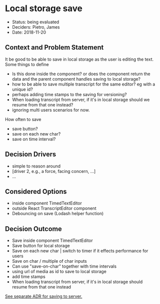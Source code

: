 # Local storage save

* Status: being evaluated 
* Deciders: Pietro, James
* Date: 2018-11-20


## Context and Problem Statement

It be good to be able to save in local storage as the user is editing the text.
Some things to define
- Is this done inside the component? or does the component return the data and the parent component handles saving to local storage?
- how to be able to save multiple transcript for the same editor? eg with a unique id?
- perhaps adding time stamps to the saving for versioning?
- When loading transcript from server, if it's in local storage should we resume from that one instead?
- ignoring multi users scenarios for now.

How often to save
- save button?
- save on each new char?
- save on time interval?

## Decision Drivers <!-- optional -->

* simple to reason around
* [driver 2, e.g., a force, facing concern, …]
* … <!-- numbers of drivers can vary -->

## Considered Options

* inside component TimedTextEditor
* outside React TranscriptEditor component
* Debouncing on save (Lodash helper function)

## Decision Outcome

- Save inside component TimedTextEditor
- Save button for local storage
- Save on each new char | switch to timer if it effects performance for users
- Save on char / multiple of char inputs
- Can use "save-on-char" together with time intervals
- using url of media as id to save to local storage
- add time stamps
- When loading transcript from server, if it's in local storage should resume from that one instead


[See separate ADR for saving to server.](./2018-11-20-save-to-server.md)
